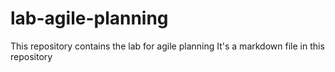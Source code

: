 # lab-agile-planning
This repository contains the lab for agile planning
It's a markdown file in this repository
